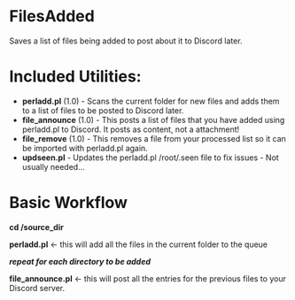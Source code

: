 # FilesAdded
Saves a list of files being added to post about it to Discord later.

Included Utilities:
==
- **perladd.pl** (1.0) - Scans the current folder for new files and adds them to a list of files to be posted to Discord later.
- **file_announce** (1.0) - This posts a list of files that you have added using perladd.pl to Discord. It posts as content, not a attachment!
- **file_remove** (1.0) - This removes a file from your processed list so it can be imported with perladd.pl again.
- **updseen.pl** - Updates the perladd.pl /root/.seen file to fix issues - Not usually needed...

Basic Workflow
==
**cd /source_dir**

**perladd.pl**    <- this will add all the files in the current folder to the queue

**_repeat for each directory to be added_**

**file_announce.pl**   <- this will post all the entries for the previous files to your Discord server.

